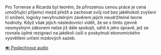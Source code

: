 
Pro Torrense a Ricarda byl teorém, že přirozenou cenou práce je cena umožňující příjemci mezd přežít a zachovat svůj rod bez jakéhokoli zvýšení či snížení, logicky nevyhnutelným závěrem jejich neudržitelné teorie hodnoty. Když však jejich následovníci viděli, že se s tímto zjevně nesmyslným zákonem nelze již dále spokojit, sáhli k jeho úpravě, jež se rovnala úplné rezignaci na jakékoli úsilí o poskytnutí ekonomického vysvětlení určení mzdových sazeb.

[🔊 Poslechnout audio](/data/7-paragraphs/audio/chapter_108/para_003-Pro-Torrense-a-Ricarda-byl-teorm-e-pirozenou-c.mp3)
